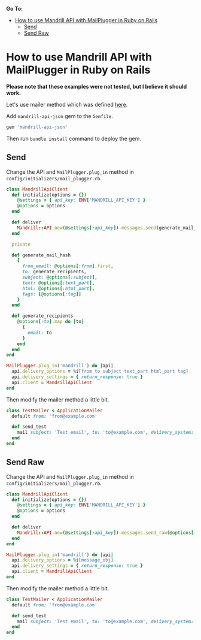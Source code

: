 **Go To:**

- [How to use Mandrill API with MailPlugger in Ruby on Rails](#how-to-use-mandrill-api-with-mailplugger-in-ruby-on-rails)
  - [Send](#send)
  - [Send Raw](#send-raw)


# How to use Mandrill API with MailPlugger in Ruby on Rails

**Please note that these examples were not tested, but I believe it should work.**

Let's use mailer method which was defined [here](https://github.com/MailToolbox/mail_plugger/blob/main/docs/usage_in_ruby_on_rails.md#api).

Add `mandrill-api-json` gem to the `Gemfile`.

```ruby
gem 'mandrill-api-json'
```

Then run `bundle install` command to deploy the gem.

## Send

Change the API and `MailPlugger.plug_in` method in `config/initializers/mail_plugger.rb`.

```ruby
class MandrillApiClient
  def initialize(options = {})
    @settings = { api_key: ENV['MANDRILL_API_KEY'] }
    @options = options
  end

  def deliver
    Mandrill::API.new(@settings[:api_key]).messages.send(generate_mail_hash)
  end

  private

  def generate_mail_hash
    {
      from_email: @options[:from].first,
      to: generate_recipients,
      subject: @options[:subject],
      text: @options[:text_part],
      html: @options[:html_part],
      tags: [@options[:tag]]
    }
  end

  def generate_recipients
    @options[:to].map do |to|
      {
        email: to
      }
    end
  end
end

MailPlugger.plug_in('mandrill') do |api|
  api.delivery_options = %i[from to subject text_part html_part tag]
  api.delivery_settings = { return_response: true }
  api.client = MandrillApiClient
end
```

Then modify the mailer method a little bit.

```ruby
class TestMailer < ApplicationMailer
  default from: 'from@example.com'

  def send_test
    mail subject: 'Test email', to: 'to@example.com', delivery_system: 'mandrill', tag: 'send_test'
  end
end
```

## Send Raw

Change the API and `MailPlugger.plug_in` method in `config/initializers/mail_plugger.rb`.

```ruby
class MandrillApiClient
  def initialize(options = {})
    @settings = { api_key: ENV['MANDRILL_API_KEY'] }
    @options = options
  end

  def deliver
    Mandrill::API.new(@settings[:api_key]).messages.send_raw(@options[:message_obj].to_s)
  end
end

MailPlugger.plug_in('mandrill') do |api|
  api.delivery_options = %i[message_obj]
  api.delivery_settings = { return_response: true }
  api.client = MandrillApiClient
end
```

Then modify the mailer method a little bit.

```ruby
class TestMailer < ApplicationMailer
  default from: 'from@example.com'

  def send_test
    mail subject: 'Test email', to: 'to@example.com', delivery_system: 'mandrill'
  end
end
```
